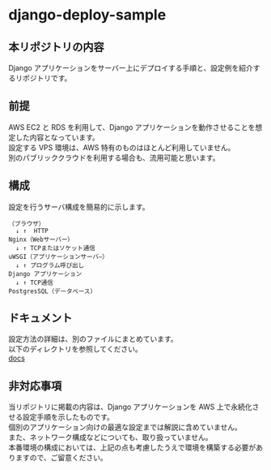 # django-deploy-sample

## 本リポジトリの内容

Django アプリケーションをサーバー上にデプロイする手順と、設定例を紹介するリポジトリです。

## 前提

AWS EC2 と RDS を利用して、Django アプリケーションを動作させることを想定した内容となっています。  
設定する VPS 環境は、AWS 特有のものはほとんど利用していません。  
別のパブリッククラウドを利用する場合も、流用可能と思います。

## 構成

設定を行うサーバ構成を簡易的に示します。

```
（ブラウザ）
  ↓ ↑  HTTP
Nginx（Webサーバー）
  ↓ ↑ TCPまたはソケット通信
uWSGI（アプリケーションサーバ―）
  ↓ ↑ プログラム呼び出し
Django アプリケーション
  ↓ ↑ TCP通信
PostgresSQL（データベース）
```

## ドキュメント

設定方法の詳細は、別のファイルにまとめています。  
以下のディレクトリを参照してください。  
[docs](/docs/)

## 非対応事項

当リポジトリに掲載の内容は、Django アプリケーションを AWS 上で永続化させる設定手順を示したものです。  
個別のアプリケーション向けの最適な設定までは解説に含めていません。  
また、ネットワーク構成などについても、取り扱っていません。  
本番環境の構成においては、上記の点も考慮したうえで環境を構築する必要がありますので、ご留意ください。
